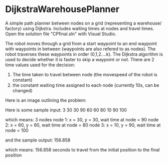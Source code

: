 # DijkstraWarehousePlanner
A simple path planner between nodes on a grid (representing a warehouse/ factory) using Dijkstra. Includes waiting times at nodes and travel times.
Open the solution file "CPfinal.sln" with Visual Studio.

The robot moves through a grid from a start waypoint to an end waypoint with waypoints in between (waypoints are also refered to as nodes). The robot traverses these waypoints in order (0,1,2....k). The Dijkstra algorithm is used to decide whether it is faster to skip a waypoint or not. There are 2 time values used for the decision:
1) The time taken to travel between node (the movespeed of the robot is constant)
2) the constant waiting time assigned to each node (currently 10s, can be changed)

Here is an image outlining the problem:


Here is some sample input:
3
30 30 90
60 60 80
10 90 100

which means:
3 nodes
node 1: x = 30, y = 30, wait time at node = 90
node 2: x = 60, y = 60, wait time at node = 80
node 3: x = 10, y = 90, wait time at node = 100

and the sample output:
156.858

which means:
156.858 seconds to travel from the initial position to the final position

